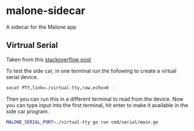 # malone-sidecar

A sidecar for the Malone app

## Virtrual Serial

Taken from this [stackoverflow post](https://stackoverflow.com/questions/22568878/emulate-serial-port)

To test the side car, in one terminal run the following to create a virtual serial device.

```sh
socat PTY,link=./virtual-tty,raw,echo=0 -
```

Then you can run this in a different terminal to read from the device.  Now you can type input into the first terminal, hit enter to make it available in the side car program.

```sh
MALONE_SERIAL_PORT=./virtual-tty go run cmd/serial/main.go
```
